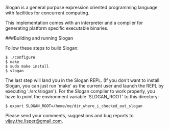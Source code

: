 Slogan is a general purpose expression oriented programming language 
with facilities for concurrent computing.

This implementation comes with an interpreter and a compiler for 
generating platform specific executable binaries.

###Building and running Slogan

Follow these steps to build Slogan:

    $ ./configure
    $ make
    $ sudo make install
    $ slogan

The last step will land you in the Slogan REPL. (If you don't want to install Slogan,
you can just run 'make' as the current user and launch the REPL by executing './src/slogan').
For the Slogan compiler to work properly, you have to point the environment variable 
'SLOGAN_ROOT' to this directory:

    $ export SLOGAN_ROOT=/home/me/dir_where_i_checked_out_slogan

Please send your comments, suggestions and bug reports to vijay.the.lisper@gmail.com.
